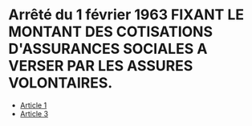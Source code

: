 # Arrêté du 1 février 1963 FIXANT LE MONTANT DES COTISATIONS D'ASSURANCES SOCIALES A VERSER PAR LES ASSURES VOLONTAIRES.

- [Article 1](article-1.md)
- [Article 3](article-3.md)
